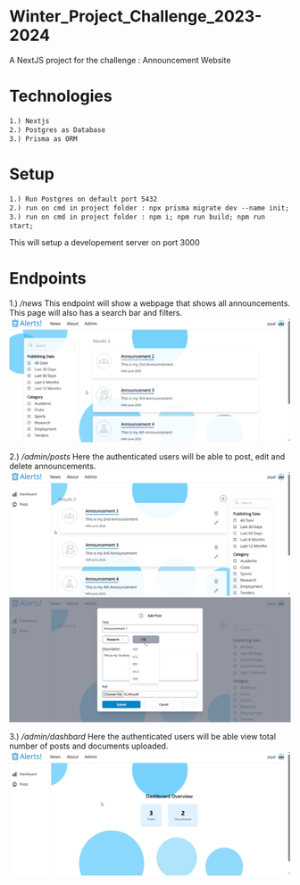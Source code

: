 # Winter_Project_Challenge_2023-2024
A NextJS project for the challenge : Announcement Website

# Technologies
```
1.) Nextjs 
2.) Postgres as Database
3.) Prisma as ORM
``` 


# Setup
```
1.) Run Postgres on default port 5432
2.) run on cmd in project folder : npx prisma migrate dev --name init; 
3.) run on cmd in project folder : npm i; npm run build; npm run start;

```

This will setup a developement server on port 3000

# Endpoints
1.) */news*
This endpoint will show a webpage that shows all announcements. This page will also has a search bar and filters.
![News Image](./public/assets/uploaded_images/news.png)

2.) */admin/posts*
Here the authenticated users will be able to post, edit and delete announcements.
![Admin Posts 1](./public/assets/uploaded_images/admin_posts.png)
![Admin Posts 2](./public/assets/uploaded_images/create_post.png)

3.) */admin/dashbard*
Here the authenticated users will be able view total number of posts and documents uploaded.
![Admin Dashboard 1](./public/assets/uploaded_images/admin_dashboard.png)
